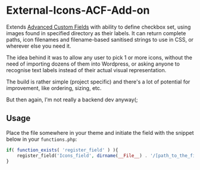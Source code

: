 External-Icons-ACF-Add-on
=========================

Extends [Advanced Custom Fields](http://www.advancedcustomfields.com/) with ability to define checkbox set, using images found in specified directory as their labels. It can return complete paths, icon filenames and filename-based sanitised strings to use in CSS, or wherever else you need it.

The idea behind it was to allow any user to pick 1 or more icons, without the need of importing dozens of them into Wordpress, or asking anyone to recognise text labels instead of their actual visual representation.

The build is rather simple (project specific) and there's a lot of potential for improvement, like ordering, sizing, etc.

But then again, I'm not really a backend dev anyway(;




Usage
-----

Place the file somewhere in your theme and initiate the field with the snippet below in your `functions.php`:

```php
if( function_exists( 'register_field' ) ){
	register_field('Icons_field', dirname(__File__) . '/[path_to_the_file]/icons.php');
}
```
